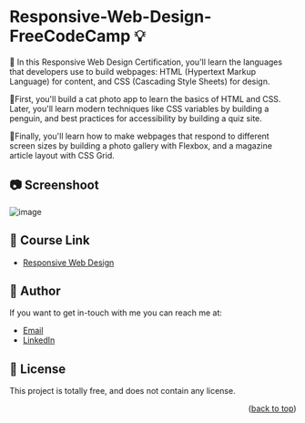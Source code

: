# Responsive-Web-Design-FreeCodeCamp 💡
<a name="readme-top"></a>

🔹 In this Responsive Web Design Certification, you'll learn the languages that developers use to build webpages: HTML (Hypertext Markup Language) for content, and CSS (Cascading Style Sheets) for design.

🔹First, you'll build a cat photo app to learn the basics of HTML and CSS. Later, you'll learn modern techniques like CSS variables by building a penguin, and best practices for accessibility by building a quiz site.

🔹Finally, you'll learn how to make webpages that respond to different screen sizes by building a photo gallery with Flexbox, and a magazine article layout with CSS Grid.
  
  
## 📷  Screenshoot
![image](https://github.com/Hager-elhwarii/Responsive-Web-Design-FreeCodeCamp/assets/80959882/73197167-4051-4561-b779-415232b44a37)


## 🚀 Course Link 
  - [Responsive Web Design](https://www.freecodecamp.org/learn/2022/responsive-web-design/)
    

## 🦄   Author
If you want to get in-touch with me you can reach me at:
-  [Email](http://hager.a.elhawary@gmail.com/)
-  [LinkedIn](https://www.linkedin.com/in/hager-omar-elhawary/)


## 📘 License
This project is totally free,  and does not contain any license.


<p align="right">(<a href="#readme-top">back to top</a>)</p>
